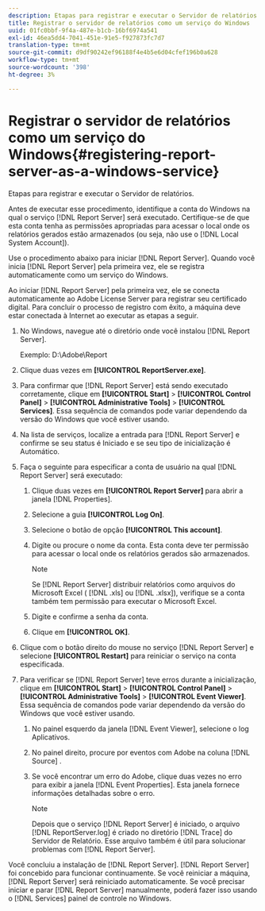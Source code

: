 ```yaml
---
description: Etapas para registrar e executar o Servidor de relatórios.
title: Registrar o servidor de relatórios como um serviço do Windows
uuid: 01fc0bbf-9f4a-487e-b1cb-16bf6974a541
exl-id: 46ea5dd4-7041-451e-91e5-f927873fc7d7
translation-type: tm+mt
source-git-commit: d9df90242ef96188f4e4b5e6d04cfef196b0a628
workflow-type: tm+mt
source-wordcount: '398'
ht-degree: 3%

---
```


# Registrar o servidor de relatórios como um serviço do Windows{#registering-report-server-as-a-windows-service}

Etapas para registrar e executar o Servidor de relatórios.

Antes de executar esse procedimento, identifique a conta do Windows na qual o serviço [!DNL Report Server] será executado. Certifique-se de que esta conta tenha as permissões apropriadas para acessar o local onde os relatórios gerados estão armazenados (ou seja, não use o [!DNL Local System Account]).

Use o procedimento abaixo para iniciar [!DNL Report Server]. Quando você inicia [!DNL Report Server] pela primeira vez, ele se registra automaticamente como um serviço do Windows.

Ao iniciar [!DNL Report Server] pela primeira vez, ele se conecta automaticamente ao Adobe License Server para registrar seu certificado digital. Para concluir o processo de registro com êxito, a máquina deve estar conectada à Internet ao executar as etapas a seguir.

1. No Windows, navegue até o diretório onde você instalou [!DNL Report Server].

   Exemplo: D:\Adobe\Report

1. Clique duas vezes em **[!UICONTROL ReportServer.exe]**.
1. Para confirmar que [!DNL Report Server] está sendo executado corretamente, clique em **[!UICONTROL Start]** > **[!UICONTROL Control Panel]** > **[!UICONTROL Administrative Tools]** > **[!UICONTROL Services]**. Essa sequência de comandos pode variar dependendo da versão do Windows que você estiver usando.
1. Na lista de serviços, localize a entrada para [!DNL Report Server] e confirme se seu status é Iniciado e se seu tipo de inicialização é Automático.
1. Faça o seguinte para especificar a conta de usuário na qual [!DNL Report Server] será executado:

   1. Clique duas vezes em **[!UICONTROL Report Server]** para abrir a janela [!DNL Properties].

   1. Selecione a guia **[!UICONTROL Log On]**.
   1. Selecione o botão de opção **[!UICONTROL This account]**.
   1. Digite ou procure o nome da conta. Esta conta deve ter permissão para acessar o local onde os relatórios gerados são armazenados.

      >[!NOTE]
      >
      >Se [!DNL Report Server] distribuir relatórios como arquivos do Microsoft Excel ( [!DNL .xls] ou [!DNL .xlsx]), verifique se a conta também tem permissão para executar o Microsoft Excel.

   1. Digite e confirme a senha da conta.
   1. Clique em **[!UICONTROL OK]**.

1. Clique com o botão direito do mouse no serviço [!DNL Report Server] e selecione **[!UICONTROL Restart]** para reiniciar o serviço na conta especificada.
1. Para verificar se [!DNL Report Server] teve erros durante a inicialização, clique em **[!UICONTROL Start]** > **[!UICONTROL Control Panel]** > **[!UICONTROL Administrative Tools]** > **[!UICONTROL Event Viewer]**. Essa sequência de comandos pode variar dependendo da versão do Windows que você estiver usando.

   1. No painel esquerdo da janela [!DNL Event Viewer], selecione o log Aplicativos.
   1. No painel direito, procure por eventos com Adobe na coluna [!DNL Source] .
   1. Se você encontrar um erro do Adobe, clique duas vezes no erro para exibir a janela [!DNL Event Properties]. Esta janela fornece informações detalhadas sobre o erro.

      >[!NOTE]
      >
      >Depois que o serviço [!DNL Report Server] é iniciado, o arquivo [!DNL ReportServer.log] é criado no diretório [!DNL Trace] do Servidor de Relatório. Esse arquivo também é útil para solucionar problemas com [!DNL Report Server].

Você concluiu a instalação de [!DNL Report Server]. [!DNL Report Server] foi concebido para funcionar continuamente. Se você reiniciar a máquina, [!DNL Report Server] será reiniciado automaticamente. Se você precisar iniciar e parar [!DNL Report Server] manualmente, poderá fazer isso usando o [!DNL Services] painel de controle no Windows.

